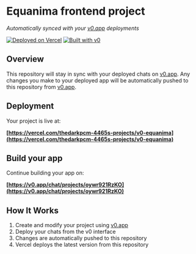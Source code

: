 # Equanima frontend project

*Automatically synced with your [v0.app](https://v0.app) deployments*

[![Deployed on Vercel](https://img.shields.io/badge/Deployed%20on-Vercel-black?style=for-the-badge&logo=vercel)](https://vercel.com/thedarkpcm-4465s-projects/v0-equanima)
[![Built with v0](https://img.shields.io/badge/Built%20with-v0.app-black?style=for-the-badge)](https://v0.app/chat/projects/oywr921RzKO)

## Overview

This repository will stay in sync with your deployed chats on [v0.app](https://v0.app).
Any changes you make to your deployed app will be automatically pushed to this repository from [v0.app](https://v0.app).

## Deployment

Your project is live at:

**[https://vercel.com/thedarkpcm-4465s-projects/v0-equanima](https://vercel.com/thedarkpcm-4465s-projects/v0-equanima)**

## Build your app

Continue building your app on:

**[https://v0.app/chat/projects/oywr921RzKO](https://v0.app/chat/projects/oywr921RzKO)**

## How It Works

1. Create and modify your project using [v0.app](https://v0.app)
2. Deploy your chats from the v0 interface
3. Changes are automatically pushed to this repository
4. Vercel deploys the latest version from this repository
